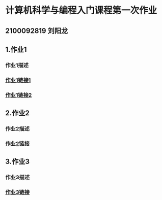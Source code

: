 # 计算机科学与编程入门课程第一次作业
## 2100092819 刘阳龙
## 1.作业1
### 作业1描述
### [作业1链接1]()
### [作业1链接2]()

## 2.作业2
### 作业2描述
### [作业2链接]()  

## 3.作业3
### 作业3描述
### [作业3链接]()
